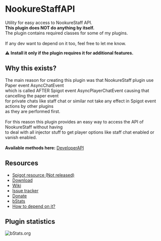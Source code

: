 # NookureStaffAPI
Utility for easy access to NookureStaff API.
\
**This plugin does NOT do anything by itself.**\
The plugin contains required classes for some of my plugins.\
\
If any dev want to depend on it too, feel free to let me know.

:warning: **Install it only if the plugin requires it for additional features.**

## Why this exists?
The main reason for creating this plugin was that NookureStaff plugin use Paper event AsyncChatEvent\
which is called AFTER Spigot event AsyncPlayerChatEvent causing that cancelling the paper event\
for private chats like staff chat or similar not take any effect in Spigot event actions by other plugins\
as they are performed first.\
\
For this reason this plugin provides an easy way to access the API of NookureStaff without having\
to deal with all injector stuff to get player options like staff chat enabled or vanish enabled.\
\
**Available methods here:** [DeveloperAPI](https://github.com/AlonsoAliaga/NookureStaffAPI/wiki/DeveloperAPI)

## Resources
- [Spigot resource (Not released)](https://github.com/AlonsoAliaga/NookureStaffAPI/)
- [Download](https://github.com/AlonsoAliaga/NookureStaffAPI/releases)
- [Wiki](https://github.com/AlonsoAliaga/NookureStaffAPI/wiki)
- [Issue tracker](https://github.com/AlonsoAliaga/NookureStaffAPI/issues)
- [Donate](https://paypal.me/AlonsoAliaga)
- [bStats](https://bstats.org/plugin/bukkit/NookureStaffAPI/24958)
- [How to depend on it?](https://github.com/AlonsoAliaga/NookureStaffAPI/wiki/How-to-use)

## Plugin statistics
![bStats.org](https://bstats.org/signatures/bukkit/NookureStaffAPI.svg)
